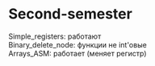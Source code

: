 # Second-semester
Simple_registers: работают  
Binary_delete_node: функции не int'овые  
Arrays_ASM: работает (меняет регистр)  
